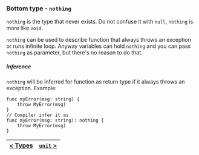 ### Bottom type - `nothing`
`nothing` is the type that never exists. Do not confuse it with `null`, `nothing` is more like `void`.

`nothing` can be used to describe function that always throws an exception or runs infinite loop.
Anyway variables can hold `nothing` and you can pass `nothing` as parameter, but there's no reason to do that.

##### Inference
`nothing` will be inferred for function as return type if it always throws an exception.
Example:
```
func myError(msg: string) {
    throw MyError(msg)
}
// Compiler infer it as
func myError(msg: string): nothing {
    throw MyError(msg)
}
```

| [< **Types**](./index.md) | [`unit` >](./unit.md) |
|:---:|:---:|
